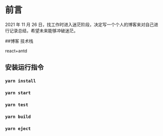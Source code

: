# 前言

2021 年 11 月 26 日，找工作时进入迷茫阶段，决定写一个个人的博客来对自己进行记录总结，希望未来能够冲破迷茫。

##博客 技术栈

react+antd

## 安装运行指令

### `yarn install`

### `yarn start`

### `yarn test`

### `yarn build`

### `yarn eject`
